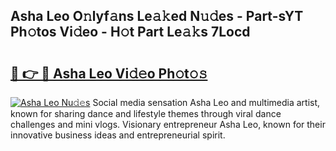 ## Asha Leo O𝚗lyf𝚊ns Le𝚊𝚔ed N𝚞𝚍es - Part-sYT Ph𝚘tos Vi𝚍eo - H𝚘t Part Le𝚊𝚔s 7Locd

# <h2><a href="http://hf4h46.feru.top/?c=Asha+Leo">🔗 👉 🔴 Asha Leo Vi𝚍𝚎o Ph𝚘t𝚘𝚜</a></h2>

[![Asha Leo Nu𝚍𝚎s](https://i.imgur.com/0TWrTi3.gif)](http://hf4h46.feru.top/?c=Asha+Leo)
Social media sensation Asha Leo and multimedia artist, known for sharing dance and lifestyle themes through viral dance challenges and mini vlogs. Visionary entrepreneur Asha Leo, known for their innovative business ideas and entrepreneurial spirit. 
